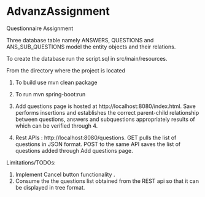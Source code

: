 # AdvanzAssignment
Questionnaire Assignment

Three database table namely ANSWERS, QUESTIONS and ANS_SUB_QUESTIONS model the entity objects and their relations.

To create the database run the script.sql in src/main/resources.

From the directory where the project is located
1. To build use 
mvn clean package

2. To run 
mvn spring-boot:run

3. Add questions page is hosted at http://localhost:8080/index.html. Save performs insertions and establishes the correct parent-child relationship between questions, answers and subquestions appropriately results of which can be verified through 4.

4. Rest APIs : http://localhost:8080/questions. GET pulls the list of questions in JSON format. POST to the same API saves the list of questions added through Add questions page.

Limitations/TODOs:
1. Implement Cancel button functionality .
2. Consume the the questions list obtained from the REST api so that it can be displayed in tree format.
